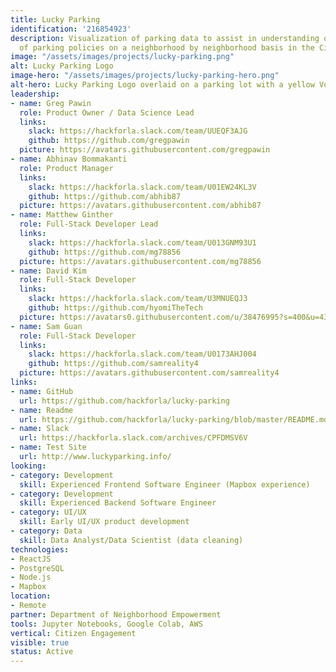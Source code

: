 ```yaml
---
title: Lucky Parking
identification: '216854923'
description: Visualization of parking data to assist in understanding of the effects
  of parking policies on a neighborhood by neighborhood basis in the City of Los Angeles.
image: "/assets/images/projects/lucky-parking.png"
alt: Lucky Parking Logo
image-hero: "/assets/images/projects/lucky-parking-hero.png"
alt-hero: Lucky Parking Logo overlaid on a parking lot with a yellow Volkswagon.
leadership:
- name: Greg Pawin
  role: Product Owner / Data Science Lead
  links:
    slack: https://hackforla.slack.com/team/UUEQF3AJG
    github: https://github.com/gregpawin
  picture: https://avatars.githubusercontent.com/gregpawin
- name: Abhinav Bommakanti
  role: Product Manager
  links:
    slack: https://hackforla.slack.com/team/U01EW24KL3V
    github: https://github.com/abhib87
  picture: https://avatars.githubusercontent.com/abhib87
- name: Matthew Ginther
  role: Full-Stack Developer Lead
  links:
    slack: https://hackforla.slack.com/team/U013GNM93U1
    github: https://github.com/mg78856
  picture: https://avatars.githubusercontent.com/mg78856
- name: David Kim
  role: Full-Stack Developer
  links:
    slack: https://hackforla.slack.com/team/U3MNUEQJ3
    github: https://github.com/hyomiTheTech
  picture: https://avatars0.githubusercontent.com/u/38476995?s=400&u=43e9d12bf5a5df1b9347519fc1e4ef3991b9ae13&v=4
- name: Sam Guan
  role: Full-Stack Developer
  links:
    slack: https://hackforla.slack.com/team/U0173AHJ004
    github: https://github.com/samreality4
  picture: https://avatars.githubusercontent.com/samreality4
links:
- name: GitHub
  url: https://github.com/hackforla/lucky-parking
- name: Readme
  url: https://github.com/hackforla/lucky-parking/blob/master/README.md
- name: Slack
  url: https://hackforla.slack.com/archives/CPFDMSV6V
- name: Test Site
  url: http://www.luckyparking.info/
looking:
- category: Development
  skill: Experienced Frontend Software Engineer (Mapbox experience)
- category: Development
  skill: Experienced Backend Software Engineer
- category: UI/UX
  skill: Early UI/UX product development
- category: Data
  skill: Data Analyst/Data Scientist (data cleaning)
technologies:
- ReactJS
- PostgreSQL
- Node.js
- Mapbox
location:
- Remote
partner: Department of Neighborhood Empowerment
tools: Jupyter Notebooks, Google Colab, AWS
vertical: Citizen Engagement
visible: true
status: Active
---
```


